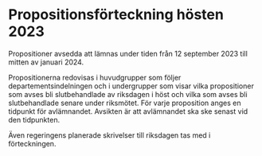 # Propositionsförteckning hösten 2023

Propositioner avsedda att lämnas under tiden från 12 september 2023 till mitten av januari 2024\.


Propositionerna redovisas i huvudgrupper som följer departementsindelningen och i undergrupper som visar vilka propositioner som avses bli slutbehandlade av riksdagen i höst och vilka som avses bli slutbehandlade senare under riksmötet. För varje proposition anges en tidpunkt för avlämnandet. Avsikten är att avlämnandet ska ske senast vid den tidpunkten.

Även regeringens planerade skrivelser till riksdagen tas med i förteckningen.
